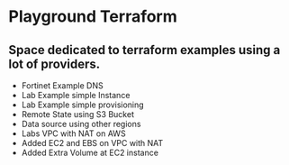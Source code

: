 # Playground Terraform

## Space dedicated to terraform examples using a lot of providers.

* Fortinet Example DNS
* Lab Example simple Instance
* Lab Example simple provisioning
* Remote State using S3 Bucket
* Data source using other regions
* Labs VPC with NAT on AWS
* Added EC2 and EBS on VPC with NAT
* Added Extra Volume at EC2 instance
